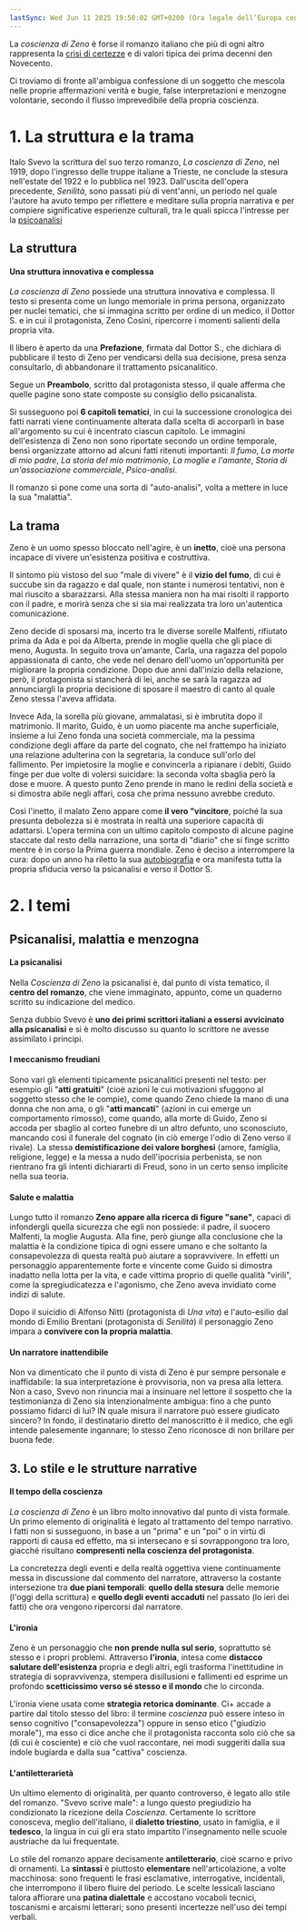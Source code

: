 ```yaml
---
lastSync: Wed Jun 11 2025 19:50:02 GMT+0200 (Ora legale dell’Europa centrale)
---
```

La *coscienza di Zeno* è forse il romanzo italiano che più di ogni altro rappresenta la [crisi di certezze](Crisi%20del%20io.md) e di valori tipica dei prima decenni den Novecento.

Ci troviamo di fronte all'ambigua confessione di un soggetto che mescola nelle proprie affermazioni verità e bugie, false interpretazioni e menzogne volontarie, secondo il flusso imprevedibile della propria coscienza.

# 1. La struttura e la trama
Italo Svevo la scrittura del suo terzo romanzo, *La coscienza di Zeno*, nel 1919, dopo l'ingresso delle truppe italiane a Trieste, ne conclude la stesura nell'estate del 1922 e lo pubblica nel 1923. Dall'uscita dell'opera precedente, *Senilità*, sono passati più di vent'anni, un periodo nel quale l'autore ha avuto tempo per riflettere e meditare sulla propria narrativa e per compiere significative esperienze culturali, tra le quali spicca l'intresse per la [psicoanalisi](Psicanalisi.md)

## La struttura
#### Una struttura innovativa e complessa
*La coscienza di Zeno* possiede una struttura innovativa e complessa. Il testo si presenta come un lungo memoriale in prima persona, organizzato per nuclei tematici, che si immagina scritto per ordine di un medico, il Dottor S. e in cui il protagonista, Zeno Cosini, ripercorre i momenti salienti della propria vita.

Il libero è aperto da una **Prefazione**, firmata dal Dottor S., che dichiara di pubblicare il testo di Zeno per vendicarsi della sua decisione, presa senza consultarlo, di abbandonare il trattamento psicanalitico.

Segue un **Preambolo**,  scritto dal protagonista stesso, il quale afferma che quelle pagine sono state composte su consiglio dello psicanalista.

Si susseguono poi **6 capitoli tematici**, in cui la successione cronologica dei fatti narrati viene continuamente alterata dalla scelta di accorparli in base all'argomento su cui è incentrato ciascun capitolo. Le immagini dell'esistenza di Zeno non sono riportate secondo un ordine temporale, bensì organizzate attorno ad alcuni fatti ritenuti importanti: *Il fumo*, *La morte di mio padre*, *La storia del mio matrimonio*, *La moglie e l'amante*, *Storia di un'associazione commerciale*, *Psico-analisi*.

Il romanzo si pone come una sorta di "auto-analisi", volta a mettere in luce la sua "malattia".

## La trama
Zeno è un uomo spesso bloccato nell'agire, è un **inetto**, cioè una persona incapace di vivere un'esistenza positiva e costruttiva.

Il sintomo più vistoso del suo "male di vivere" è il **vizio del fumo**, di cui è succube sin da ragazzo e dal quale, non stante i numerosi tentativi, non è mai riuscito a sbarazzarsi. Alla stessa maniera non ha mai risolti il rapporto con il padre, e morirà senza che si sia mai realizzata tra loro un'autentica comunicazione.

Zeno decide di sposarsi ma, incerto tra le diverse sorelle Malfenti, rifiutato prima da Ada e poi da Alberta, prende in moglie quella che gli piace di meno, Augusta. In seguito trova un'amante, Carla, una ragazza del popolo appassionata di canto, che vede nel denaro dell'uomo un'opportunità per migliorare la propria condizione. Dopo due anni dall'inizio della relazione, però, il protagonista si stancherà di lei, anche se sarà la ragazza ad annunciargli la propria decisione di sposare il maestro di canto al quale Zeno stessa l'aveva affidata.

Invece Ada, la sorella più giovane, ammalatasi, si è imbrutita dopo il matrimonio. Il marito, Guido, è un uomo piacente ma anche superficiale, insieme a lui Zeno fonda una società commerciale, ma la pessima condizione degli affare da parte del cognato, che nel frattempo ha iniziato una relazione adulterina con la segretaria, la conduce sull'orlo del fallimento. Per impietosire la moglie e convincerla a ripianare i debiti, Guido finge per due volte di volersi suicidare: la seconda volta sbaglia però la dose e muore. A questo punto Zeno prende in mano le redini della società e si dimostra abile negli affari, cosa che prima nessuno avrebbe creduto.

Così l'inetto, il malato Zeno appare come **il vero "vincitore**, poiché la sua presunta debolezza si è mostrata in realtà una superiore capacità di adattarsi. L'opera termina con un ultimo capitolo composto di alcune pagine staccate dal resto della narrazione, una sorta di "diario" che si finge scritto mentre è in corso la Prima guerra mondiale. Zeno è deciso a interrompere la cura: dopo un anno ha riletto la sua [autobiografia](Autobiografia.md) e ora manifesta tutta la propria sfiducia verso la psicanalisi e verso il Dottor S.

# 2. I temi
## Psicanalisi, malattia e menzogna
#### La psicanalisi
Nella *Coscienza di Zeno* la psicanalisi è, dal punto di vista tematico, il **centro del romanzo**, che viene immaginato, appunto, come un quaderno scritto su indicazione del medico.

Senza dubbio Svevo è **uno dei primi scrittori italiani a essersi avvicinato alla psicanalisi** e si è molto discusso su quanto lo scrittore ne avesse assimilato i principi.

#### I meccanismo freudiani
Sono vari gli elementi tipicamente psicanalitici presenti nel testo: per esempio gli "**atti gratuiti**" (cioè azioni le cui motivazioni sfuggono al soggetto stesso che le compie), come quando Zeno chiede la mano di una donna che non ama, o gli "**atti mancati**" (azioni in cui emerge un comportamento rimosso), come quando, alla morte di Guido, Zeno si accoda per sbaglio al corteo funebre di un altro defunto, uno sconosciuto, mancando così il funerale del cognato (in ciò emerge l'odio di Zeno verso il rivale). La stessa **demistificazione dei valore borghesi** (amore, famiglia, religione, legge) e la messa a nudo dell'ipocrisia perbenista, se non rientrano fra gli intenti dichiararti di Freud, sono in un certo senso implicite nella sua teoria.

#### Salute e malattia
Lungo tutto il romanzo **Zeno appare alla ricerca di figure "sane"**, capaci di infondergli quella sicurezza che egli non possiede: il padre, il suocero Malfenti, la moglie Augusta. Alla fine, però giunge alla conclusione che la malattia è la condizione tipica di ogni essere umano e che soltanto la consapevolezza di questa realtà può aiutare a sopravvivere.
In effetti un personaggio apparentemente forte e vincente come Guido si dimostra inadatto nella lotta per la vita, e cade vittima proprio di quelle qualità "virili", come la spregiudicatezza e l'agonismo, che Zeno aveva invidiato come indizi di salute.

Dopo il suicidio di Alfonso Nitti (protagonista di *Una vita*) e l'auto-esilio dal mondo di Emilio Brentani (protagonista di *Senilità*) il personaggio Zeno impara a **convivere con la propria malattia**.

#### Un narratore inattendibile
Non va dimenticato che il punto di vista di Zeno è pur sempre personale e inaffidabile: la sua interpretazione è provvisoria, non va presa alla lettera. Non a caso, Svevo non rinuncia mai a insinuare nel lettore il sospetto che la testimonianza di Zeno sia intenzionalmente ambigua: fino a che punto possiamo fidarci di lui? IN quale misura il narratore può essere giudicato sincero? In fondo, il destinatario diretto del manoscritto è il medico, che egli intende palesemente ingannare; lo stesso Zeno riconosce di non brillare per buona fede.

## 3. Lo stile e le strutture narrative
#### Il tempo della coscienza
*La coscienza di Zeno* è un libro molto innovativo dal punto di vista formale. Un primo elemento di originalità è legato al trattamento del tempo narrativo. I fatti non si susseguono, in base a un "prima" e un "poi" o in virtù di rapporti di causa ed effetto, ma si intersecano e si sovrappongono tra loro, giacché risultano **compresenti nella coscienza del protagonista**.

La concretezza degli eventi e della realtà oggettiva viene continuamente messa in discussione dal commento del narratore, attraverso la costante intersezione tra **due piani temporali**: **quello della stesura** delle memorie (l'oggi della scrittura) e **quello degli eventi accaduti** nel passato (lo ieri dei fatti) che ora vengono ripercorsi dal narratore.

#### L'ironia
Zeno è un personaggio che **non prende nulla sul serio**, soprattutto sé stesso e i propri problemi. Attraverso **l'ironia**, intesa come **distacco salutare dell'esistenza** propria e degli altri, egli trasforma l'inettitudine in strategia di sopravvivenza, stempera disillusioni e fallimenti ed esprime un profondo **scetticissimo verso sé stesso e il mondo** che lo circonda.

L'ironia viene usata come **strategia retorica dominante**. Ci+ accade a partire dal titolo stesso del libro: il termine *coscienza* può essere inteso in senso cognitivo ("consapevolezza") oppure in senso etico ("giudizio morale"), ma esso ci dice anche che il protagonista racconta solo ciò che sa (di cui è cosciente) e ciò che vuol raccontare, nei modi suggeriti dalla sua indole bugiarda e dalla sua "cattiva" coscienza.

#### L'antiletterarietà
Un ultimo elemento di originalità, per quanto controverso, è legato allo stile del romanzo. "Svevo scrive male": a lungo questo pregiudizio ha condizionato la ricezione della *Coscienza*. Certamente lo scrittore conosceva, meglio dell'italiano, il **dialetto triestino**, usato in famiglia, e il **tedesco**, la lingua in cui gli era stato impartito l'insegnamento nelle scuole austriache da lui frequentate.

Lo stile del romanzo appare decisamente **antiletterario**, cioè scarno e privo di ornamenti. La **sintassi** è piuttosto **elementare** nell'articolazione, a volte macchinosa: sono frequenti le frasi esclamative, interrogative, incidentali, che interrompono il libero fluire del periodo. Le scelte lessicali lasciano talora affiorare una **patina dialettale** e accostano vocaboli tecnici, toscanismi e arcaismi letterari; sono presenti incertezze nell'uso dei tempi verbali.